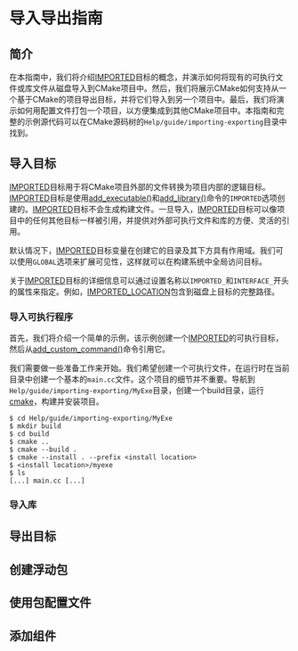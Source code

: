 # 导入导出指南

## 简介

在本指南中，我们将介绍[IMPORTED](file:///C:/Program%20Files/CMake/doc/cmake/html/prop_tgt/IMPORTED.html#prop_tgt:IMPORTED)目标的概念，并演示如何将现有的可执行文件或库文件从磁盘导入到CMake项目中。然后，我们将展示CMake如何支持从一个基于CMake的项目导出目标，并将它们导入到另一个项目中。最后，我们将演示如何用配置文件打包一个项目，以方便集成到其他CMake项目中。本指南和完整的示例源代码可以在CMake源码树的`Help/guide/importing-exporting`目录中找到。

## 导入目标

[IMPORTED](file:///C:/Program%20Files/CMake/doc/cmake/html/prop_tgt/IMPORTED.html#prop_tgt:IMPORTED)目标用于将CMake项目外部的文件转换为项目内部的逻辑目标。[IMPORTED](file:///C:/Program%20Files/CMake/doc/cmake/html/prop_tgt/IMPORTED.html#prop_tgt:IMPORTED)目标是使用[add_executable()](file:///C:/Program%20Files/CMake/doc/cmake/html/command/add_executable.html#command:add_executable)和[add_library()](file:///C:/Program%20Files/CMake/doc/cmake/html/command/add_library.html#command:add_library)命令的`IMPORTED`选项创建的。[IMPORTED](file:///C:/Program%20Files/CMake/doc/cmake/html/prop_tgt/IMPORTED.html#prop_tgt:IMPORTED)目标不会生成构建文件。一旦导入，[IMPORTED](file:///C:/Program%20Files/CMake/doc/cmake/html/prop_tgt/IMPORTED.html#prop_tgt:IMPORTED)目标可以像项目中的任何其他目标一样被引用，并提供对外部可执行文件和库的方便、灵活的引用。

默认情况下，[IMPORTED](file:///C:/Program%20Files/CMake/doc/cmake/html/prop_tgt/IMPORTED.html#prop_tgt:IMPORTED)目标变量在创建它的目录及其下方具有作用域。我们可以使用`GLOBAL`选项来扩展可见性，这样就可以在构建系统中全局访问目标。

关于[IMPORTED](file:///C:/Program%20Files/CMake/doc/cmake/html/prop_tgt/IMPORTED.html#prop_tgt:IMPORTED)目标的详细信息可以通过设置名称以`IMPORTED_`和`INTERFACE_`开头的属性来指定。例如，[IMPORTED_LOCATION](file:///C:/Program%20Files/CMake/doc/cmake/html/prop_tgt/IMPORTED_LOCATION.html#prop_tgt:IMPORTED_LOCATION)包含到磁盘上目标的完整路径。

### 导入可执行程序

首先，我们将介绍一个简单的示例，该示例创建一个[IMPORTED](file:///C:/Program%20Files/CMake/doc/cmake/html/prop_tgt/IMPORTED.html#prop_tgt:IMPORTED)的可执行目标，然后从[add_custom_command()](file:///C:/Program%20Files/CMake/doc/cmake/html/command/add_custom_command.html#command:add_custom_command)命令引用它。

我们需要做一些准备工作来开始。我们希望创建一个可执行文件，在运行时在当前目录中创建一个基本的`main.cc`文件。这个项目的细节并不重要。导航到`Help/guide/importing-exporting/MyExe`目录，创建一个build目录，运行[cmake](file:///C:/Program%20Files/CMake/doc/cmake/html/manual/cmake.1.html#manual:cmake(1))，构建并安装项目。

```shell
$ cd Help/guide/importing-exporting/MyExe
$ mkdir build
$ cd build
$ cmake ..
$ cmake --build .
$ cmake --install . --prefix <install location>
$ <install location>/myexe
$ ls
[...] main.cc [...]
```

### 导入库

## 导出目标

## 创建浮动包

## 使用包配置文件

## 添加组件

